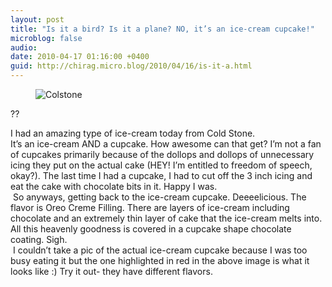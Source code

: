 ```yaml
---
layout: post
title: "Is it a bird? Is it a plane? NO, it’s an ice-cream cupcake!"
microblog: false
audio: 
date: 2010-04-17 01:16:00 +0400
guid: http://chirag.micro.blog/2010/04/16/is-it-a.html
---
```

<figure><img alt="Colstone" src="http://www.chirag.biz/uploads/2018/f4248fa6b4.jpg"></figure><p>??</p>
<p>I had an amazing type of ice-cream today from Cold Stone. <br>It’s an ice-cream AND a cupcake. How awesome can that get? I’m not a fan of cupcakes primarily because of the dollops and dollops of unnecessary icing they put on the actual cake (HEY! I’m entitled to freedom of speech, okay?). The last time I had a cupcake, I had to cut off the 3 inch icing and eat the cake with chocolate bits in it. Happy I was.<br> So anyways, getting back to the ice-cream cupcake. Deeeelicious. The flavor is Oreo Creme Filling. There are layers of ice-cream including chocolate and an extremely thin layer of cake that the ice-cream melts into. All this heavenly goodness is covered in a cupcake shape chocolate coating. Sigh. <br> I couldn’t take a pic of the actual ice-cream cupcake because I was too busy eating it but the one highlighted in red in the above image is what it looks like :) Try it out- they have different flavors.</p>
